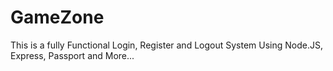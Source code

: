 # GameZone
This is a fully Functional Login, Register and Logout System Using Node.JS, Express, Passport and More...
